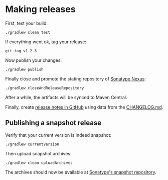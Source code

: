 # Making releases

First, test your build:

    ./gradlew clean test

If everything went ok, tag your release:

    git tag v1.2.3

Now publish your changes:

    ./gradlew publish
    
Finally close and promote the stating repository of [Sonatype Nexus](https://oss.sonatype.org/):

    ./gradlew closeAndReleaseRepository

After a while, the artifacts will be synced to Maven Central.

Finally, create [release notes in GitHub](https://github.com/EvidentSolutions/dalesbred/releases) using data from
the [CHANGELOG.md](../CHANGELOG.md).

## Publishing a snapshot release

Verify that your current version is indeed snapshot: 

    ./gradlew currentVersion

Then upload snapshot archives:

    ./gradlew clean uploadArchives

The archives should now be available at [Sonatype's snapshot repository](https://oss.sonatype.org/content/repositories/snapshots/).
